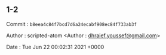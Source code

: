## 1-2 

 Commit : `b8eea4c84f7bcd7d6a24ecabf908ec84f733ab3f`

 Author : scripted-atom <Author : dhraief.youssef@gmail.com> 

 Date 	: Tue Jun 22 00:02:31 2021 +0000 

